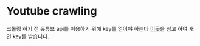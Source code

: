 # Youtube crawling

크롤링 하기 전 유튜브 api를 이용하기 위해 key를 얻어야 하는데 [이곳](https://developers.google.com/youtube/registering_an_application?hl=ko)을 참고 하여 개인 key를 받습니다.
